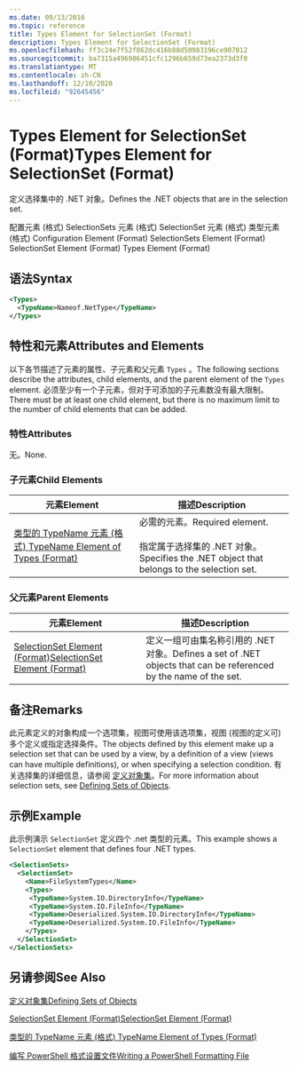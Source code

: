 ```yaml
---
ms.date: 09/13/2016
ms.topic: reference
title: Types Element for SelectionSet (Format)
description: Types Element for SelectionSet (Format)
ms.openlocfilehash: ff3c24e7f52f862dc416b88d50983196ce907012
ms.sourcegitcommit: ba7315a496986451cfc1296b659d73ea2373d3f0
ms.translationtype: MT
ms.contentlocale: zh-CN
ms.lasthandoff: 12/10/2020
ms.locfileid: "92645456"
---
```

# <a name="types-element-for-selectionset-format"></a><span data-ttu-id="3a662-103">Types Element for SelectionSet (Format)</span><span class="sxs-lookup"><span data-stu-id="3a662-103">Types Element for SelectionSet (Format)</span></span>

<span data-ttu-id="3a662-104">定义选择集中的 .NET 对象。</span><span class="sxs-lookup"><span data-stu-id="3a662-104">Defines the .NET objects that are in the selection set.</span></span>

<span data-ttu-id="3a662-105">配置元素 (格式) SelectionSets 元素 (格式) SelectionSet 元素 (格式) 类型元素 (格式) </span><span class="sxs-lookup"><span data-stu-id="3a662-105">Configuration Element (Format) SelectionSets Element (Format) SelectionSet Element (Format) Types Element (Format)</span></span>

## <a name="syntax"></a><span data-ttu-id="3a662-106">语法</span><span class="sxs-lookup"><span data-stu-id="3a662-106">Syntax</span></span>

```xml
<Types>
  <TypeName>Nameof.NetType</TypeName>
</Types>

```

## <a name="attributes-and-elements"></a><span data-ttu-id="3a662-107">特性和元素</span><span class="sxs-lookup"><span data-stu-id="3a662-107">Attributes and Elements</span></span>

<span data-ttu-id="3a662-108">以下各节描述了元素的属性、子元素和父元素 `Types` 。</span><span class="sxs-lookup"><span data-stu-id="3a662-108">The following sections describe the attributes, child elements, and the parent element of the `Types` element.</span></span> <span data-ttu-id="3a662-109">必须至少有一个子元素，但对于可添加的子元素数没有最大限制。</span><span class="sxs-lookup"><span data-stu-id="3a662-109">There must be at least one child element, but there is no maximum limit to the number of child elements that can be added.</span></span>

### <a name="attributes"></a><span data-ttu-id="3a662-110">特性</span><span class="sxs-lookup"><span data-stu-id="3a662-110">Attributes</span></span>

<span data-ttu-id="3a662-111">无。</span><span class="sxs-lookup"><span data-stu-id="3a662-111">None.</span></span>

### <a name="child-elements"></a><span data-ttu-id="3a662-112">子元素</span><span class="sxs-lookup"><span data-stu-id="3a662-112">Child Elements</span></span>

|<span data-ttu-id="3a662-113">元素</span><span class="sxs-lookup"><span data-stu-id="3a662-113">Element</span></span>|<span data-ttu-id="3a662-114">描述</span><span class="sxs-lookup"><span data-stu-id="3a662-114">Description</span></span>|
|-------------|-----------------|
|[<span data-ttu-id="3a662-115">类型的 TypeName 元素 (格式) </span><span class="sxs-lookup"><span data-stu-id="3a662-115">TypeName Element of Types (Format)</span></span>](./typename-element-for-types-format.md)|<span data-ttu-id="3a662-116">必需的元素。</span><span class="sxs-lookup"><span data-stu-id="3a662-116">Required element.</span></span><br /><br /> <span data-ttu-id="3a662-117">指定属于选择集的 .NET 对象。</span><span class="sxs-lookup"><span data-stu-id="3a662-117">Specifies the .NET object that belongs to the selection set.</span></span>|

### <a name="parent-elements"></a><span data-ttu-id="3a662-118">父元素</span><span class="sxs-lookup"><span data-stu-id="3a662-118">Parent Elements</span></span>

|<span data-ttu-id="3a662-119">元素</span><span class="sxs-lookup"><span data-stu-id="3a662-119">Element</span></span>|<span data-ttu-id="3a662-120">描述</span><span class="sxs-lookup"><span data-stu-id="3a662-120">Description</span></span>|
|-------------|-----------------|
|[<span data-ttu-id="3a662-121">SelectionSet Element (Format)</span><span class="sxs-lookup"><span data-stu-id="3a662-121">SelectionSet Element (Format)</span></span>](./selectionset-element-format.md)|<span data-ttu-id="3a662-122">定义一组可由集名称引用的 .NET 对象。</span><span class="sxs-lookup"><span data-stu-id="3a662-122">Defines a set of .NET objects that can be referenced by the name of the set.</span></span>|

## <a name="remarks"></a><span data-ttu-id="3a662-123">备注</span><span class="sxs-lookup"><span data-stu-id="3a662-123">Remarks</span></span>

<span data-ttu-id="3a662-124">此元素定义的对象构成一个选项集，视图可使用该选项集，视图 (视图的定义可) 多个定义或指定选择条件。</span><span class="sxs-lookup"><span data-stu-id="3a662-124">The objects defined by this element make up a selection set that can be used by a view, by a definition of a view (views can have multiple definitions), or when specifying a selection condition.</span></span>  <span data-ttu-id="3a662-125">有关选择集的详细信息，请参阅 [定义对象集](./defining-selection-sets.md)。</span><span class="sxs-lookup"><span data-stu-id="3a662-125">For more information about selection sets, see [Defining Sets of Objects](./defining-selection-sets.md).</span></span>

## <a name="example"></a><span data-ttu-id="3a662-126">示例</span><span class="sxs-lookup"><span data-stu-id="3a662-126">Example</span></span>

<span data-ttu-id="3a662-127">此示例演示 `SelectionSet` 定义四个 .net 类型的元素。</span><span class="sxs-lookup"><span data-stu-id="3a662-127">This example shows a `SelectionSet` element that defines four .NET types.</span></span>

```xml
<SelectionSets>
  <SelectionSet>
    <Name>FileSystemTypes</Name>
    <Types>
     <TypeName>System.IO.DirectoryInfo</TypeName>
     <TypeName>System.IO.FileInfo</TypeName>
     <TypeName>Deserialized.System.IO.DirectoryInfo</TypeName>
     <TypeName>Deserialized.System.IO.FileInfo</TypeName>
    </Types>
  </SelectionSet>
</SelectionSets>
```

## <a name="see-also"></a><span data-ttu-id="3a662-128">另请参阅</span><span class="sxs-lookup"><span data-stu-id="3a662-128">See Also</span></span>

[<span data-ttu-id="3a662-129">定义对象集</span><span class="sxs-lookup"><span data-stu-id="3a662-129">Defining Sets of Objects</span></span>](./defining-selection-sets.md)

[<span data-ttu-id="3a662-130">SelectionSet Element (Format)</span><span class="sxs-lookup"><span data-stu-id="3a662-130">SelectionSet Element (Format)</span></span>](./selectionset-element-format.md)

[<span data-ttu-id="3a662-131">类型的 TypeName 元素 (格式) </span><span class="sxs-lookup"><span data-stu-id="3a662-131">TypeName Element of Types (Format)</span></span>](./typename-element-for-types-format.md)

[<span data-ttu-id="3a662-132">编写 PowerShell 格式设置文件</span><span class="sxs-lookup"><span data-stu-id="3a662-132">Writing a PowerShell Formatting File</span></span>](./writing-a-powershell-formatting-file.md)
